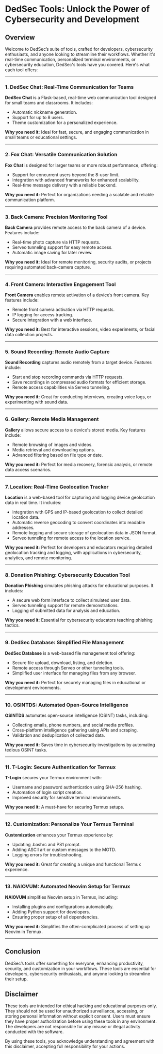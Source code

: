 # DedSec Tools: Unlock the Power of Cybersecurity and Development  

## Overview  
Welcome to DedSec’s suite of tools, crafted for developers, cybersecurity enthusiasts, and anyone looking to streamline their workflows. Whether it's real-time communication, personalized terminal environments, or cybersecurity education, DedSec's tools have you covered. Here's what each tool offers:  

---

### 1. DedSec Chat: Real-Time Communication for Teams  
**DedSec Chat** is a Flask-based, real-time web communication tool designed for small teams and classrooms. It includes:  
- Automatic nickname generation.  
- Support for up to 8 users.  
- Theme customization for a personalized experience.  

**Why you need it:** Ideal for fast, secure, and engaging communication in small teams or educational settings.  

---

### 2. Fox Chat: Versatile Communication Solution  
**Fox Chat** is designed for larger teams or more robust performance, offering:  
- Support for concurrent users beyond the 8-user limit.  
- Integration with advanced frameworks for enhanced scalability.  
- Real-time message delivery with a reliable backend.  

**Why you need it:** Perfect for organizations needing a scalable and reliable communication platform.  

---

### 3. Back Camera: Precision Monitoring Tool  
**Back Camera** provides remote access to the back camera of a device. Features include:  
- Real-time photo capture via HTTP requests.  
- Serveo tunneling support for easy remote access.  
- Automatic image saving for later review.  

**Why you need it:** Ideal for remote monitoring, security audits, or projects requiring automated back-camera capture.  

---

### 4. Front Camera: Interactive Engagement Tool  
**Front Camera** enables remote activation of a device’s front camera. Key features include:  
- Remote front camera activation via HTTP requests.  
- IP logging for access tracking.  
- Secure integration with a web interface.  

**Why you need it:** Best for interactive sessions, video experiments, or facial data collection projects.  

---

### 5. Sound Recording: Remote Audio Capture  
**Sound Recording** captures audio remotely from a target device. Features include:  
- Start and stop recording commands via HTTP requests.  
- Save recordings in compressed audio formats for efficient storage.  
- Remote access capabilities via Serveo tunneling.  

**Why you need it:** Great for conducting interviews, creating voice logs, or experimenting with sound data.  

---

### 6. Gallery: Remote Media Management  
**Gallery** allows secure access to a device's stored media. Key features include:  
- Remote browsing of images and videos.  
- Media retrieval and downloading options.  
- Advanced filtering based on file type or date.  

**Why you need it:** Perfect for media recovery, forensic analysis, or remote data access scenarios.  

---

### 7. Location: Real-Time Geolocation Tracker  
**Location** is a web-based tool for capturing and logging device geolocation data in real time. It includes:  
- Integration with GPS and IP-based geolocation to collect detailed location data.  
- Automatic reverse geocoding to convert coordinates into readable addresses.  
- Remote logging and secure storage of geolocation data in JSON format.  
- Serveo tunneling for remote access to the location service.  

**Why you need it:** Perfect for developers and educators requiring detailed geolocation tracking and logging, with applications in cybersecurity, analytics, and remote monitoring.  

---

### 8. Donation Phishing: Cybersecurity Education Tool  
**Donation Phishing** simulates phishing attacks for educational purposes. It includes:  
- A secure web form interface to collect simulated user data.  
- Serveo tunneling support for remote demonstrations.  
- Logging of submitted data for analysis and education.  

**Why you need it:** Essential for cybersecurity educators teaching phishing tactics.  

---

### 9. DedSec Database: Simplified File Management  
**DedSec Database** is a web-based file management tool offering:  
- Secure file upload, download, listing, and deletion.  
- Remote access through Serveo or other tunneling tools.  
- Simplified user interface for managing files from any browser.  

**Why you need it:** Perfect for securely managing files in educational or development environments.  

---

### 10. OSINTDS: Automated Open-Source Intelligence  
**OSINTDS** automates open-source intelligence (OSINT) tasks, including:  
- Collecting emails, phone numbers, and social media profiles.  
- Cross-platform intelligence gathering using APIs and scraping.  
- Validation and deduplication of collected data.  

**Why you need it:** Saves time in cybersecurity investigations by automating tedious OSINT tasks.  

---

### 11. T-Login: Secure Authentication for Termux  
**T-Login** secures your Termux environment with:  
- Username and password authentication using SHA-256 hashing.  
- Automation of login script creation.  
- Improved security for sensitive terminal environments.  

**Why you need it:** A must-have for securing Termux setups.  

---

### 12. Customization: Personalize Your Termux Terminal  
**Customization** enhances your Termux experience by:  
- Updating .bashrc and PS1 prompt.  
- Adding ASCII art or custom messages to the MOTD.  
- Logging errors for troubleshooting.  

**Why you need it:** Great for creating a unique and functional Termux experience.  

---

### 13. NAIOVUM: Automated Neovim Setup for Termux  
**NAIOVUM** simplifies Neovim setup in Termux, including:  
- Installing plugins and configurations automatically.  
- Adding Python support for developers.  
- Ensuring proper setup of all dependencies.  

**Why you need it:** Simplifies the often-complicated process of setting up Neovim in Termux.  

---

## Conclusion  
DedSec’s tools offer something for everyone, enhancing productivity, security, and customization in your workflows. These tools are essential for developers, cybersecurity enthusiasts, and anyone looking to streamline their setup.  

## Disclaimer  
These tools are intended for ethical hacking and educational purposes only. They should not be used for unauthorized surveillance, accessing, or storing personal information without explicit consent. Users must ensure they have proper authorization before using these tools in any environment. The developers are not responsible for any misuse or illegal activity conducted with the software.  

By using these tools, you acknowledge understanding and agreement with this disclaimer, accepting full responsibility for your actions.  
